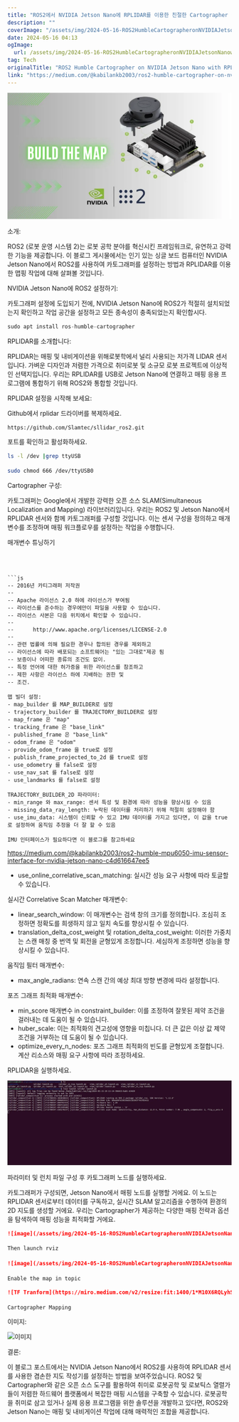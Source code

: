 ```yaml
---
title: "ROS2에서 NVIDIA Jetson Nano에 RPLIDAR를 이용한 친절한 Cartographer 설정"
description: ""
coverImage: "/assets/img/2024-05-16-ROS2HumbleCartographeronNVIDIAJetsonNanowithRPLIDAR_0.png"
date: 2024-05-16 04:13
ogImage: 
  url: /assets/img/2024-05-16-ROS2HumbleCartographeronNVIDIAJetsonNanowithRPLIDAR_0.png
tag: Tech
originalTitle: "ROS2 Humble Cartographer on NVIDIA Jetson Nano with RPLIDAR"
link: "https://medium.com/@kabilankb2003/ros2-humble-cartographer-on-nvidia-jetson-nano-with-rplidar-c0dea4480b78"
---
```



![image](/assets/img/2024-05-16-ROS2HumbleCartographeronNVIDIAJetsonNanowithRPLIDAR_0.png)

소개:

ROS2 (로봇 운영 시스템 2)는 로봇 공학 분야를 혁신시킨 프레임워크로, 유연하고 강력한 기능을 제공합니다. 이 블로그 게시물에서는 인기 있는 싱글 보드 컴퓨터인 NVIDIA Jetson Nano에서 ROS2를 사용하여 카토그래퍼를 설정하는 방법과 RPLIDAR를 이용한 맵핑 작업에 대해 살펴볼 것입니다.

NVIDIA Jetson Nano에 ROS2 설정하기:



카토그래퍼 설정에 도입되기 전에, NVIDIA Jetson Nano에 ROS2가 적절히 설치되었는지 확인하고 작업 공간을 설정하고 모든 종속성이 충족되었는지 확인합시다.

```js
sudo apt install ros-humble-cartographer
```

RPLIDAR를 소개합니다:

RPLIDAR는 매핑 및 내비게이션을 위해로봇학에서 널리 사용되는 저가격 LIDAR 센서입니다. 가벼운 디자인과 저렴한 가격으로 취미로봇 및 소규모 로봇 프로젝트에 이상적인 선택지입니다. 우리는 RPLIDAR를 USB로 Jetson Nano에 연결하고 매핑 응용 프로그램에 통합하기 위해 ROS2와 통합할 것입니다.



RPLIDAR 설정을 시작해 보세요:

Github에서 rplidar 드라이버를 복제하세요.

```
https://github.com/Slamtec/sllidar_ros2.git
```

포트를 확인하고 활성화하세요.



```bash
ls -l /dev |grep ttyUSB

sudo chmod 666 /dev/ttyUSB0
```

Cartographer 구성:

카토그래퍼는 Google에서 개발한 강력한 오픈 소스 SLAM(Simultaneous Localization and Mapping) 라이브러리입니다. 우리는 ROS2 및 Jetson Nano에서 RPLIDAR 센서와 함께 카토그래퍼를 구성할 것입니다. 이는 센서 구성을 정의하고 매개변수를 조정하며 매핑 워크플로우를 설정하는 작업을 수행합니다.

매개변수 튜닝하기
```



```js
-- 2016년 카티그래퍼 저작권
--
-- Apache 라이선스 2.0 하에 라이선스가 부여됨
-- 라이선스를 준수하는 경우에만이 파일을 사용할 수 있습니다.
-- 라이선스 사본은 다음 위치에서 확인할 수 있습니다.
--
--      http://www.apache.org/licenses/LICENSE-2.0
--
-- 관련 법률에 의해 필요한 경우나 합의된 경우를 제외하고
-- 라이선스에 따라 배포되는 소프트웨어는 "있는 그대로"제공 됨
-- 보증이나 어떠한 종류의 조건도 없이.
-- 특정 언어에 대한 허가증을 위한 라이선스를 참조하고
-- 제한 사항은 라이선스 하에 지배하는 권한 및
-- 조건.

맵 빌더 설정:
- map_builder 를 MAP_BUILDER로 설정
- trajectory_builder 를 TRAJECTORY_BUILDER로 설정
- map_frame 은 "map"
- tracking_frame 은 "base_link"
- published_frame 은 "base_link"
- odom_frame 은 "odom"
- provide_odom_frame 을 true로 설정
- publish_frame_projected_to_2d 를 true로 설정
- use_odometry 를 false로 설정
- use_nav_sat 를 false로 설정
- use_landmarks 를 false로 설정

TRAJECTORY_BUILDER_2D 파라미터:
- min_range 와 max_range: 센서 특성 및 환경에 따라 성능을 향상시킬 수 있음
- missing_data_ray_length: 누락된 데이터를 처리하기 위해 적절히 설정해야 함
- use_imu_data: 시스템이 신뢰할 수 있고 IMU 데이터를 가지고 있다면, 이 값을 true로 설정하여 움직임 추정을 더 잘 할 수 있음

IMU 인터페이스가 필요하다면 이 블로그를 참고하세요
```



https://medium.com/@kabilankb2003/ros2-humble-mpu6050-imu-sensor-interface-for-nvidia-jetson-nano-c4d616647ee5

- use_online_correlative_scan_matching: 실시간 성능 요구 사항에 따라 토글할 수 있습니다.

실시간 Correlative Scan Matcher 매개변수:

- linear_search_window: 이 매개변수는 검색 창의 크기를 정의합니다. 조심히 조정하면 정확도를 희생하지 않고 일치 속도를 향상시킬 수 있습니다.
- translation_delta_cost_weight 및 rotation_delta_cost_weight: 이러한 가중치는 스캔 매칭 중 번역 및 회전을 균형있게 조정합니다. 세심하게 조정하면 성능을 향상시킬 수 있습니다.



움직임 필터 매개변수:

- max_angle_radians: 연속 스캔 간의 예상 최대 방향 변경에 따라 설정합니다.

포즈 그래프 최적화 매개변수:

- min_score 매개변수 in constraint_builder: 이를 조정하여 잘못된 제약 조건을 걸러내는 데 도움이 될 수 있습니다.
- huber_scale: 이는 최적화의 견고성에 영향을 미칩니다. 더 큰 값은 이상 값 제약 조건을 거부하는 데 도움이 될 수 있습니다.
- optimize_every_n_nodes: 포즈 그래프 최적화의 빈도를 균형있게 조절합니다. 계산 리소스와 매핑 요구 사항에 따라 조정하세요.



RPLIDAR을 실행하세요.

![image](/assets/img/2024-05-16-ROS2HumbleCartographeronNVIDIAJetsonNanowithRPLIDAR_1.png)

파라미터 및 런치 파일 구성 후 카토그래퍼 노드를 실행하세요.

카토그래퍼가 구성되면, Jetson Nano에서 매핑 노드를 실행할 거에요. 이 노드는 RPLIDAR 센서로부터 데이터를 구독하고, 실시간 SLAM 알고리즘을 수행하여 환경의 2D 지도를 생성할 거에요. 우리는 Cartographer가 제공하는 다양한 매핑 전략과 옵션을 탐색하여 매핑 성능을 최적화할 거에요.



```markdown
![image](/assets/img/2024-05-16-ROS2HumbleCartographeronNVIDIAJetsonNanowithRPLIDAR_2.png)

Then launch rviz

![image](/assets/img/2024-05-16-ROS2HumbleCartographeronNVIDIAJetsonNanowithRPLIDAR_3.png)

Enable the map in topic
```



```markdown
![TF Tranform](https://miro.medium.com/v2/resize:fit:1400/1*M10X6RQLyhSEk521t2-X9g.gif)

Cartographer Mapping
```



이미지:

![이미지](https://miro.medium.com/v2/resize:fit:1400/1*1Dumd45ScQu5y1a55SV4Vg.gif)

결론:

이 블로그 포스트에서는 NVIDIA Jetson Nano에서 ROS2를 사용하여 RPLIDAR 센서를 사용한 겸손한 지도 작성기를 설정하는 방법을 보여주었습니다. ROS2 및 Cartographer와 같은 오픈 소스 도구를 활용하여 취미로 로봇공학 및 로보틱스 열렬가들이 저렴한 하드웨어 플랫폼에서 복잡한 매핑 시스템을 구축할 수 있습니다. 로봇공학을 취미로 삼고 있거나 실제 응용 프로그램을 위한 솔루션을 개발하고 있다면, ROS2와 Jetson Nano는 매핑 및 내비게이션 작업에 대해 매력적인 조합을 제공합니다.
